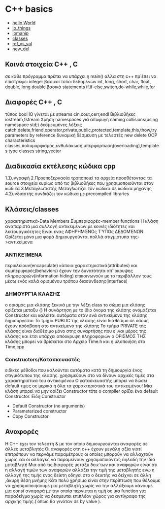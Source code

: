# C++ basics
- [hello World](https://github.com/fabianhoegger/cplusplus/HelloWorld.cpp)
- [io_things](https://github.com/fabianhoegger/cplusplus/io_things.cpp)
- [iomanip](https://github.com/fabianhoegger/cplusplus/io_manip.cpp)
- [classes](https://github.com/fabianhoegger/cplusplus/opp_1.cpp)
- [ref_vs_val](https://github.com/fabianhoegger/cplusplus/ref_vs_val.cpp)
- [new_del](https://github.com/fabianhoegger/cplusplus/new_del.cpp)

## Κοινά στοιχεία C++ , C
σε κάθε πρόγραμμα πρέπει να υπάρχει η main()
αλλα στη c++ πρ΄έπει να επιστρέφει integer
βασικοί τύποι δεδομένων int, long, short, char, float, double, long double
βασικά statements if,if-else,switch,do-while,while,for

## Διαφορές C++ , C
τύπος bool
IO γίνεται με streams
cin,cout,cerr,endl
Βιβλιοθήκες iostream,fstream
Χρήση namespaces για αποφυγή naming collisions(using namespace std;)
δεσμευμένες λέξεις catch,delete,friend,operator,private,public,protected,template,this,thow,try
parameters by reference
 δυναμική δέσμευση με τελεστές new delete
 OOP characteristics
 classes,πολυμορφισμός,ενθυλάκωση,υπερφόρτωση(overloading),templates
 type classes string,vector
## Διαδικασία εκτέλεσης κώδικα cpp
1.Συγγραφή
2.Προεπεξεργασία
τροποποιεί τα αρχεία προσθέτοντας τα source στοιχεία
κυρίως από τις βιβλιοθήκες που χρησιμοποιούνται στον κώδικα
3.Μεταγλωτιστής
Μεταγλωτίζει τον κώδικα σε κώδικα μηχανής
4.Συνδιαστής
συνδιάζει τον κώδικα με precompiled libraries
##  Κλάσεις/classes
χαρακτηριστικά-Data Members
Συμπεριφορές-member functions
Η κλάση αναπαριστά μια συλλογή αντικειμένων με κοινές ιδιότητες και
λειτουργικότητες
Ειναι ενας ΑΦΗΡΗΜΈΝΟς ΤΎΠΟς ΔΕΔΟΜΈΝΩΝ
Ορίζεται μόνο μια φορά
Δημιουργούνται πολλά στιγμιότυπα της->αντικείμενα
### ΑΝΤΙΚΕΊΜΕΝΑ
περικλείουν(encapsulate) κάποια χαρακτηριστικά(attributes)
και συμπεριφορές(behaviors)
έχουν την δυνατότητα απ΄΄οκρυψης πληροφοριών(information hiding)
επικοινωνούν με το περιβάλλον τους μέσω ενός καλά ορισμένου τρόπου διασύνδεσης(interface)
### ΔΗΜΟΥΡΓΊΑ ΚΛΑΣΗΣ
ο ορισμός μια κλάσης ξεκινά με την λέξη class
το σώμα μια κλάσης ορίζεται μεταξυ {}
Η συνάρτηση με το ίδιο όνομα της κλάσης ονομάζεται Constructor και καλείται
αυτόματα οτάν ενά αντικείμενο της κλάσης δημιουργείται
Το τμήμα PUBLIC της κλάσης είναι διαθέσιμο σε όσους έχουν
πρόσβαση στο αντικείμενο της κλάσης
Το τμήμα PRIVATE της κλάσης είναι διαθέσιμο μόνο
στης συναρτήσης που ε΄ιναι μέρος της κλάσης και έτσι υπάρχει
απόοκρυψη πληροφοριών
ο ΟΡΙΣΜΟΣ ΤΗΣ κλάσης μπορεί να βρίσκεται στο Αρχείο Time.h και η υλοποιήση
στο Time.cpp
### Constructors/Κατασκευαστές
ειδικές μέθοδοι που καλούνται αυτόματα κατά τη δημιουργία ένος στιγμιότυπου της κλασης.
χρησιμεύουν στο να δίνουν αρχικές τιμές στα χαρακτηριστικά του αντικειμένου
Ο κατασκευαστής μπορεί να δώσει default τιμες σε μερικά
ή όλα τα χαρακτηριστικά του αντικειμένου!
Μια κλάση μπορεί να μην ορίζει Constructor τότε ο
compiler ορίζει ένα default Constructor.
Είδη Constructor
- Default Constructor (no arguments)
- Parameterized constructor
- Copy Constructor
## Αναφορές
H C++ έχει τον τελεστή & με τον οποίο δημιουργούνται αναφορές σε άλλες μεταβλητές
Οι αναφορές στη c++ έχουν μεγάλη αξία γιατί επιτρέπουν να περνάμε παραμέτρους οι οποίες μπορούν
να αλλαχτούν χωρις και οι αλλαγές να παραμείνουν χρησιμοποιόντας δηλαδή την ίδια μεταβλητή
Μια από τις διαφορές μεταξύ δεικ΄των και αναφορών είναι
ότι η αλλαγή τιμών των αναφορών αλλάζει την τιμή της μεταβλητής ενώ
η αλλαγή της τιμής ενος δείκτη οδηγεί στο ο δεικτής να δείχνει σε άλλη ,άκυρη θέση μνήμης
Κάτι πολύ χρήσιμο είναι στην περίπτωση που θέλουμε να χρησιμοποιήσουμε μια μεταβλητή
χωρίς να την αλλάξουμε κάνουμε μια const αναφορά με την οποία περνίεται η τιμή σε μια function
για παραδείγμα χωρίς να δεσμευτει επιπλέον χώρος για αντίγραφο της αρχικής τιμής.(΄όπως θα γινόταν σε
by value ).
